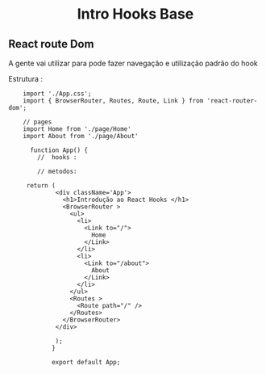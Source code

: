 <h1 align="center"> Intro Hooks Base </h1>

<h2>React route Dom</h2> 
<p>
  A gente vai utilizar para pode fazer navegação  e utilização padrão do hook 

Estrutura :  

        import './App.css';
        import { BrowserRouter, Routes, Route, Link } from 'react-router-dom';

        // pages 
        import Home from './page/Home'
        import About from './page/About'

          function App() {
            //  hooks :

            // metodos:

         return (
                 <div className='App'>
                   <h1>Introdução ao React Hooks </h1>
                   <BrowserRouter >
                     <ul>
                       <li>
                         <Link to="/">
                           Home
                         </Link>
                       </li>
                       <li>
                         <Link to="/about">
                           About
                         </Link>
                       </li>
                     </ul>
                     <Routes >
                       <Route path="/" />
                     </Routes>
                   </BrowserRouter>
                 </div>

                 );
                }

                export default App;

</p>